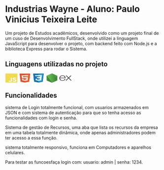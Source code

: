 # Industrias Wayne - Aluno: Paulo Vinicius Teixeira Leite

Um projeto de Estudos acadêmicos, desenvolvido como um projeto final de um cuso de Desenvolvimento FullStack, onde utilizei a linguagem JavaScript para desenvolver o projeto, com backend feito com Node.js e a biblioteca Express para rodar o Sistema.

## Linguagens utilizadas no projeto

  <img align="center" alt="Js" height="30" width="40" src="https://raw.githubusercontent.com/devicons/devicon/master/icons/javascript/javascript-plain.svg">
  <img align="center" alt="HTML" height="30" width="40" src="https://raw.githubusercontent.com/devicons/devicon/master/icons/html5/html5-original.svg">
  <img align="center" alt="CSS" height="30" width="40" src="https://raw.githubusercontent.com/devicons/devicon/master/icons/css3/css3-original.svg">
  <img align="center" alt="node" height="30" width="40" src="https://raw.githubusercontent.com/devicons/devicon/master/icons/nodejs/nodejs-original.svg">
  <img align="center" alt="express" height="30" width="40" style="background-color: #fff;border-radius: 5px;" src="https://raw.githubusercontent.com/devicons/devicon/master/icons/express/express-original.svg">

## Funcionalidades

sistema de Login totalmente funcional, com usuarios armazenados em JSON e com sistema de autenticação para que so tenha acesso as funcionalidades com login e senha.

Sistema de gestão de Recursos, uma aba que lista os recursos da empresa em uma tabela totalmente dinâmica, onde apenas administradores podem ter acesso a essa função.

sistema totalmente responsivo, funciona em Computadores e aparelhos celulares.

Para testar as funcoesfaça login com: usuario: admin | senha: 1234.


